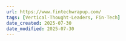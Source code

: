 ```yaml
---
url: https://www.fintechwrapup.com/
tags: [Vertical-Thought-Leaders, Fin-Tech]
date_created: 2025-07-30
date_modified: 2025-07-30
---
```

